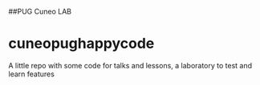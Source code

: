 ##PUG Cuneo LAB
# cuneopughappycode
A little repo with some code for talks and lessons, a laboratory to test and learn features
